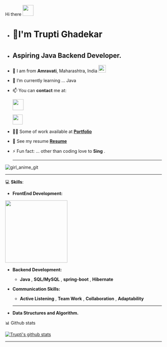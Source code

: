 Hi there  <img src="https://github.com/TheDudeThatCode/TheDudeThatCode/blob/master/Assets/Hi.gif" width="35px">
 - <h1>🌱I'm Trupti Ghadekar<h1/>
 - <h2> Aspiring Java Backend Developer.</h2>

- 🌱 I am from **Amravati**, Maharashtra, India <img src="https://github.com/TheDudeThatCode/TheDudeThatCode/blob/master/Assets/Earth.gif" width="24px">

- 🌱 I’m currently learning ... Java

- 📫 You can **contact** me at: 
 
  [<img src="https://cdn4.iconfinder.com/data/icons/social-media-logos-6/512/112-gmail_email_mail-512.png" alt="" width="35">](mailto:trupti16ghadekar@gmail.com)
  
  [<img src="https://github.com/TheDudeThatCode/TheDudeThatCode/blob/master/Assets/Linkedin.svg" alt="" width="32">](https://www.linkedin.com/in/trupti-ghadekar-9188ba138/)

- 👩‍💻 Some of work available at **<a href="https://truptirg.github.io/Trupti-Ghadekar.github.io/" target="_blank">Portfolio</a>**
- 💼 See my resume **<a href="https://drive.google.com/file/d/1nNdOErx-1roOHqaRY6oxM4J0LCqmOzUp/view?usp=sharing" target="_blank">Resume</a>**
- ⚡ Fun fact: ... other than coding love to **Sing** .
  <hr/>

![girl_anime_git](https://user-images.githubusercontent.com/101567088/191054310-00cf9b50-3747-4ea3-8318-e2dd644e253d.jpg)
  <hr/>

💻 **Skills**: 

- **FrontEnd Development:** 
 <img src="https://aws1.discourse-cdn.com/sitepoint/original/3X/b/5/b59a78e2ed76c705f3c0dcb300f3f222aefdcd99.png" alt="" width="200">

- **Backend Development:**
  - **Java** , **SQL/MySQL** , **spring-boot** , **Hibernate**

- **Communication Skills:**
  - **Active Listening** , **Team Work** , **Collaboration** , **Adaptability**
  <hr/>
- **Data Structures and Algorithm.**


 📊 Github stats
 
 [![Trupti's github stats](https://github-readme-stats.vercel.app/api?username=TruptiRG)](https://github.com/TruptiRG/github-readme-stats)
  <hr/>


